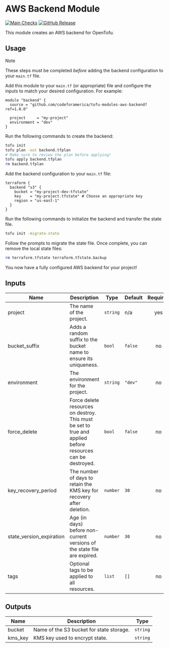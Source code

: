 # AWS Backend Module

[![Main Checks][badge-checks]][code-checks] [![GitHub Release][badge-release]][latest-release]

This module creates an AWS backend for OpenTofu.

## Usage

> [!NOTE]
> These steps must be completed _before_ adding the backend configuration to
> your `main.tf` file.

Add this module to your `main.tf` (or appropriate) file and configure the inputs
to match your desired configuration. For example:

```hcl
module "backend" {
  source = "github.com/codeforamerica/tofu-modules-aws-backend?ref=1.0.0"

  project     = "my-project"
  environment = "dev"
}
```

Run the following commands to create the backend:

```bash
tofu init
tofu plan -out backend.tfplan
# Make sure to review the plan before applying!
tofu apply backend.tfplan
rm backend.tfplan
```

Add the backend configuration to your `main.tf` file:

```hcl
terraform {
  backend "s3" {
    bucket = "my-project-dev-tfstate"
    key    = "my-project.tfstate" # Choose an appropriate key
    region = "us-east-1"
  }
}
```

Run the following commands to initialize the backend and transfer the state
file.

```bash
tofu init -migrate-state
```

Follow the prompts to migrate the state file. Once complete, you can remove the
local state files:

```bash
rm terraform.tfstate terraform.tfstate.backup
```

You now have a fully configured AWS backend for your project!

## Inputs

| Name                     | Description                                                                                                | Type     | Default | Required |
|--------------------------|------------------------------------------------------------------------------------------------------------|----------|---------|:--------:|
| project                  | The name of the project.                                                                                   | `string` | n/a     |   yes    |
| bucket_suffix            | Adds a random suffix to the bucket name to ensure its uniqueness.                                          | `bool`   | `false` |    no    |
| environment              | The environment for the project.                                                                           | `string` | `"dev"` |    no    |
| force_delete             | Force delete resources on destroy. This must be set to true and applied before resources can be destroyed. | `bool`   | `false` |    no    |
| key_recovery_period      | The number of days to retain the KMS key for recovery after deletion.                                      | `number` | `30`    |    no    |
| state_version_expiration | Age (in days) before non-current versions of the state file are expired.                                   | `number` | `30`    |    no    |
| tags                     | Optional tags to be applied to all resources.                                                              | `list`   | `[]`    |    no    |

## Outputs

| Name    | Description                              | Type     |
|---------|------------------------------------------|----------|
| bucket  | Name of the S3 bucket for state storage. | `string` |
| kms_key | KMS key used to encrypt state.           | `string` |

[badge-checks]: https://github.com/codeforamerica/tofu-modules-aws-backend/actions/workflows/main.yaml/badge.svg
[badge-release]: https://img.shields.io/github/v/release/codeforamerica/tofu-modules-aws-backend?logo=github&label=Latest%20Release
[code-checks]: https://github.com/codeforamerica/tofu-modules-aws-backend/actions/workflows/main.yaml
[latest-release]: https://github.com/codeforamerica/tofu-modules-aws-backend/releases/latest
